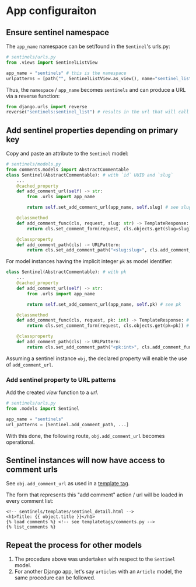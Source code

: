 # App configuraiton

## Ensure sentinel namespace

The `app_name` namespace can be set/found in the `Sentinel`'s urls.py:

```python
# sentinels/urls.py
from .views import SentinelListView

app_name = "sentinels" # this is the namespace
urlpatterns = [path("", SentinelListView.as_view(), name="sentinel_list"), ...]
```

Thus, the `namespace` / `app_name` becomes `sentinels` and can produce a URL via a reverse function:

```python
from django.urls import reverse
reverse("sentinels:sentinel_list") # results in the url that will call `SentinelListView.as_view()`
```

## Add sentinel properties depending on primary key

Copy and paste an attribute to the `Sentinel` model:

```python
# sentinels/models.py
from comments.models import AbstractCommentable
class Sentinel(AbstractCommentable): # with `id` UUID and `slug`
    ...
    @cached_property
    def add_comment_url(self) -> str:
        from .urls import app_name

        return self.set_add_comment_url(app_name, self.slug) # see slug

    @classmethod
    def add_comment_func(cls, request, slug: str) -> TemplateResponse: # see slug
        return cls.set_comment_form(request, cls.objects.get(slug=slug)) # see slug

    @classproperty
    def add_comment_path(cls) -> URLPattern:
        return cls.set_add_comment_path("<slug:slug>", cls.add_comment_func) # see slug
```

For model instances having the implicit integer `pk` as model identifier:

```python
class Sentinel(AbstractCommentable): # with pk
    ...
    @cached_property
    def add_comment_url(self) -> str:
        from .urls import app_name

        return self.set_add_comment_url(app_name, self.pk) # see pk

    @classmethod
    def add_comment_func(cls, request, pk: int) -> TemplateResponse: # see pk
        return cls.set_comment_form(request, cls.objects.get(pk=pk)) # see pk

    @classproperty
    def add_comment_path(cls) -> URLPattern:
        return cls.set_add_comment_path("<pk:int>", cls.add_comment_func) # see pk
```

Assuming a sentinel instance `obj`, the declared property will enable the use of `add_comment_url`.

### Add sentinel property to URL patterns

Add the created _view_ function to a _url_.

```python
# sentinels/urls.py
from .models import Sentinel

app_name = "sentinels"
url_patterns = [Sentinel.add_comment_path, ...]
```

With this done, the following route, `obj.add_comment_url` becomes operational.

## Sentinel instances will now have access to comment urls

See `obj.add_comment_url` as used in a [template tag](./comments/templatetags/comments.py).

The form that represents this "add comment" action / url will be loaded in every comment list:

```jinja
<!-- sentinels/templates/sentinel_detail.html -->
<h1>Title: {{ object.title }}</h1>
{% load comments %} <!-- see templatetags/comments.py -->
{% list_comments %}
```

## Repeat the process for other models

1. The procedure above was undertaken with respect to the `Sentinel` model.
2. For another Django app, let's say `articles` with an `Article` model, the same procedure can be followed.
